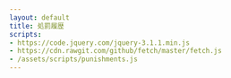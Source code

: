 ```yaml
---
layout: default
title: 処罰履歴
scripts:
- https://code.jquery.com/jquery-3.1.1.min.js
- https://cdn.rawgit.com/github/fetch/master/fetch.js
- /assets/scripts/punishments.js
---
```

